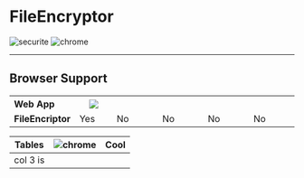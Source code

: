 # FileEncryptor

![securite](https://user-images.githubusercontent.com/58745332/91750198-fd0ea680-ebc2-11ea-9f6b-37f2a9d81200.jpg)
![chrome](https://user-images.githubusercontent.com/58745332/91751350-f5e89800-ebc4-11ea-8fae-cbdfa867ecd5.png)

<hr>

<h2>Browser Support</h2>
<table class="browserref notranslate">
  <tr>
    <th style="width:20%;font-size:16px;text-align:left;">Web App</th>
    <th><a target="_blank" rel="noopener noreferrer" href="https://user-images.githubusercontent.com/58745332/80380760-4ca13680-88a0-11ea-908a-8644bea93b5f"><img src="https://user-images.githubusercontent.com/58745332/80380760-4ca13680-88a0-11ea-908a-8644bea93b5f.png" style="max-width:100%;"></a></th>
    <th style="width:16%;" class="bsEdge" title="Internet Explorer / Edge"></th>
    <th style="width:16%;" class="bsFirefox" title="Firefox"></th>
    <th style="width:16%;" class="bsSafari" title="Safari"></th>
    <th style="width:16%;" class="bsOpera" title="Opera"></th>                
  </tr>
  <tr>
    <td style="text-align:left;"><strong>FileEncriptor</strong></td>
    <td class="true">Yes</td>
    <td class="false">No</td>
    <td class="false">No</td>
    <td class="false">No</td>
    <td class="false">No</td>
  </tr>
</table>


| Tables        | ![chrome](https://user-images.githubusercontent.com/58745332/91751350-f5e89800-ebc4-11ea-8fae-cbdfa867ecd5.png)          | Cool  |
| ------------- |:-------------:| -----:|
| col 3 is      |  |  |
